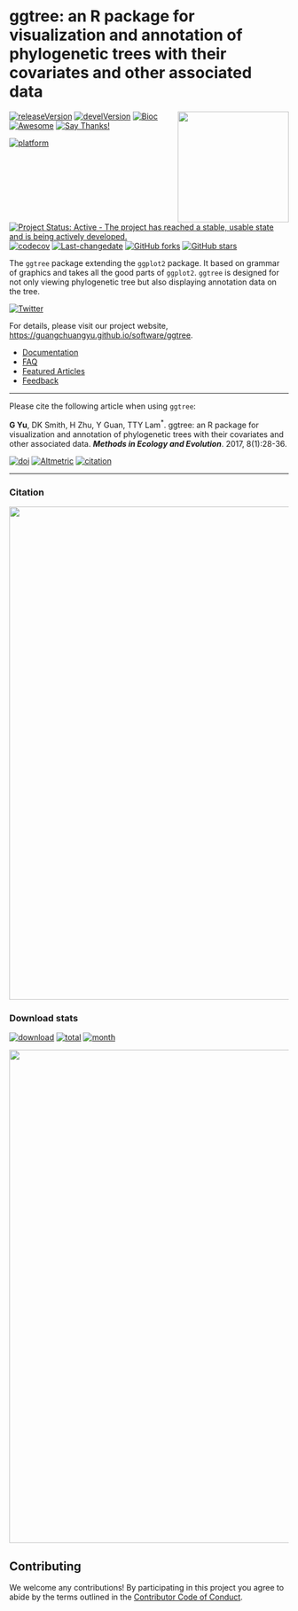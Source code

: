 <!-- README.md is generated from README.Rmd. Please edit that file -->
ggtree: an R package for visualization and annotation of phylogenetic trees with their covariates and other associated data
===========================================================================================================================

<img src="https://raw.githubusercontent.com/Bioconductor/BiocStickers/master/ggtree/ggtree.png" height="200" align="right" />

[![releaseVersion](https://img.shields.io/badge/release%20version-1.10.5-green.svg?style=flat)](https://bioconductor.org/packages/ggtree) [![develVersion](https://img.shields.io/badge/devel%20version-1.11.6-green.svg?style=flat)](https://github.com/guangchuangyu/ggtree) [![Bioc](http://www.bioconductor.org/shields/years-in-bioc/ggtree.svg)](https://www.bioconductor.org/packages/devel/bioc/html/ggtree.html#since) [![Awesome](https://cdn.rawgit.com/sindresorhus/awesome/d7305f38d29fed78fa85652e3a63e154dd8e8829/media/badge.svg)](https://awesome-r.com/#awesome-r-graphic-displays) [![Say Thanks!](https://img.shields.io/badge/Say%20Thanks-!-1EAEDB.svg)](https://saythanks.io/to/GuangchuangYu)

[![platform](http://www.bioconductor.org/shields/availability/devel/ggtree.svg)](https://www.bioconductor.org/packages/devel/bioc/html/ggtree.html#archives) [![Project Status: Active - The project has reached a stable, usable state and is being actively developed.](http://www.repostatus.org/badges/latest/active.svg)](http://www.repostatus.org/#active) [![codecov](https://codecov.io/gh/GuangchuangYu/ggtree/branch/master/graph/badge.svg)](https://codecov.io/gh/GuangchuangYu/ggtree) [![Last-changedate](https://img.shields.io/badge/last%20change-2018--03--05-green.svg)](https://github.com/GuangchuangYu/ggtree/commits/master) [![GitHub forks](https://img.shields.io/github/forks/GuangchuangYu/ggtree.svg)](https://github.com/GuangchuangYu/ggtree/network) [![GitHub stars](https://img.shields.io/github/stars/GuangchuangYu/ggtree.svg)](https://github.com/GuangchuangYu/ggtree/stargazers)

The `ggtree` package extending the `ggplot2` package. It based on grammar of graphics and takes all the good parts of `ggplot2`. `ggtree` is designed for not only viewing phylogenetic tree but also displaying annotation data on the tree.

[![Twitter](https://img.shields.io/twitter/url/https/github.com/GuangchuangYu/ggtree.svg?style=social)](https://twitter.com/intent/tweet?hashtags=ggtree&url=http://onlinelibrary.wiley.com/doi/10.1111/2041-210X.12628/abstract&screen_name=guangchuangyu)

For details, please visit our project website, <https://guangchuangyu.github.io/software/ggtree>.

-   [Documentation](https://guangchuangyu.github.io/software/ggtree/documentation/)
-   [FAQ](https://guangchuangyu.github.io/software/ggtree/faq/)
-   [Featured Articles](https://guangchuangyu.github.io/software/ggtree/featuredArticles/)
-   [Feedback](https://guangchuangyu.github.io/software/ggtree/#feedback)

------------------------------------------------------------------------

Please cite the following article when using `ggtree`:

**G Yu**, DK Smith, H Zhu, Y Guan, TTY Lam<sup>\*</sup>. ggtree: an R package for visualization and annotation of phylogenetic trees with their covariates and other associated data. ***Methods in Ecology and Evolution***. 2017, 8(1):28-36.

[![doi](https://img.shields.io/badge/doi-10.1111/2041--210X.12628-green.svg?style=flat)](http://dx.doi.org/10.1111/2041-210X.12628) [![Altmetric](https://img.shields.io/badge/Altmetric-328-green.svg?style=flat)](https://www.altmetric.com/details/10533079) [![citation](https://img.shields.io/badge/cited%20by-89-green.svg?style=flat)](https://scholar.google.com.hk/scholar?oi=bibs&hl=en&cites=7268358477862164627)

------------------------------------------------------------------------

### Citation

<img src="https://guangchuangyu.github.io/software/ggtree/featured-articles/index_files/figure-html/citation-1.png" width="890"/>

### Download stats

[![download](http://www.bioconductor.org/shields/downloads/ggtree.svg)](https://bioconductor.org/packages/stats/bioc/ggtree) [![total](https://img.shields.io/badge/downloads-25396/total-blue.svg?style=flat)](https://bioconductor.org/packages/stats/bioc/ggtree) [![month](https://img.shields.io/badge/downloads-1211/month-blue.svg?style=flat)](https://bioconductor.org/packages/stats/bioc/ggtree)

<img src="https://guangchuangyu.github.io/software/ggtree/index_files/figure-html/dlstats-1.png" width="890"/>

Contributing
------------

We welcome any contributions! By participating in this project you agree to abide by the terms outlined in the [Contributor Code of Conduct](CONDUCT.md).
